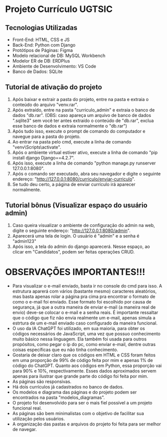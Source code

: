 # Projeto Currículo UGTSIC

## Tecnologias Utilizadas
- Front-End: HTML, CSS e JS
- Back-End: Python com Django
- Protótipos de Páginas: Figma
- Modelo relacional de DB: MySQL Workbench
- Modelor ER de DB: ERDPlus
- Ambiente de Desenvolvimento: VS Code
- Banco de Dados: SQLite

## Tutorial de ativação do projeto
1. Após baixar e extrair a pasta do projeto, entre na pasta e extraia o conteúdo do arquivo "venv.rar".
2. Após extraído, entre na pasta "curriculo_admin" e extraia o banco de dados "db.rar". (OBS: caso apareça um arquivo de banco de dados ".sqlite3" sem você ter antes extraído o conteúdo de "db.rar", exclua esse banco de dados e extraia normalmente o "db.rar")
3. Após tudo isso, execute o prompt de comando do computador e navegue para a pasta do projeto.
4. Ao entrar na pasta pelo cmd, execute a linha de comando "venv\Scripts\activate".
5. Após o ambiente virtual estiver ativo, execute a linha de comando "pip install django Django==4.2.7".
6. Após isso, execute a linha de comando "python manage.py runserver 127.0.0.1:8080".
7. Após o comando ser executado, abra seu navegador e digite o seguinte endereço: "http://127.0.0.1:8080/curriculo/enviar-curriculo".
8. Se tudo deu certo, a página de enviar currículo irá aparecer normalmente.

## Tutorial bônus (Visualizar espaço do usuário admin)
1. Caso queira visualizar o ambiente de configuração do admin na web, digite o seguinte endereço: "http://127.0.0.1:8080/admin".
2. Aparecerá uma tela de login. O usuário é "admin" e a senha é "admin123"
3. Após isso, a tela do admin do django aparecerá. Nesse espaço, ao clicar em "Candidatos", podem ser feitas operações CRUD.

# OBSERVAÇÕES IMPORTANTES!!!
- Para visualizar o e-mail enviado, basta ir no console do cmd para isso. A estrutura aparerá com vários (bastante mesmo) caracteres aleatórios, mas basta apenas rolar a página pra cima pra encontrar o formato de como o e-mail foi enviado. Esse formato foi escolhido por causa de segurança, já que a outra maneira de enviar e-mail (a maneira real de envio) deve-se colocar o e-mail e a senha reais. É importante ressaltar que o código que fiz não envia realmente um e-mail, apenas simula a estrtura de um e-mail enviado caso configurado da maneira funcional.
- O uso da IA ChatGPT foi utilizado, em sua maioria, para obter os códigos necessários de JavaScript, uma vez que possuo conhecimento muito básico nessa linguagem. Ela também foi usada para outros propósitos, como pegar o ip do pc, como enviar e-mail, dentre outras coisas específicas que eu não tinha conhecimento.
- Gostaria de deixar claro que os códigos em HTML e CSS foram feitos em uma proporção de 99% de código feita por mim e apenas 1% de código do ChatGPT. Quanto aos códigos em Python, essa proporção vai para 90% e 10%, respectivamente. Esses dados aproximados servem apenas para ilustrar que grande parte do código foi feita por mim.
- As páginas são responsivas.
- Há dois currículos já cadastrados no banco de dados.
- Os modelos e diagrama das páginas e do projeto podem ser encontrados na pasta "modelos_diagramas".
-  O projeto foi desenvolvido para ser o mais fiel possível a um projeto funcional real.
- As páginas são bem minimalistas com o objetivo de facilitar sua utilização pelos usuários.
- A organização das pastas e arquivos do projeto foi feita para ser melhor de navegar.
